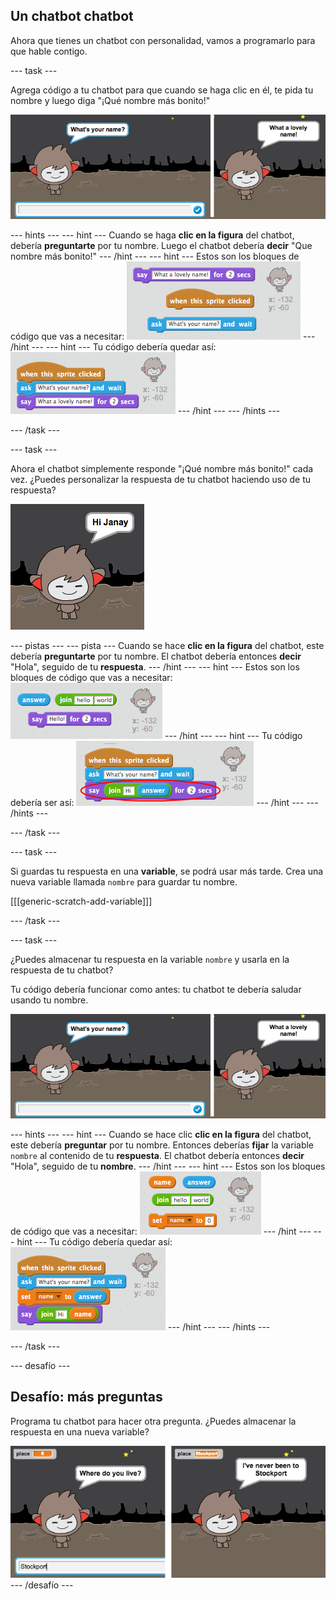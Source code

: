 ## Un chatbot chatbot

Ahora que tienes un chatbot con personalidad, vamos a programarlo para que hable contigo.

\--- task \---

Agrega código a tu chatbot para que cuando se haga clic en él, te pida tu nombre y luego diga "¡Qué nombre más bonito!"

![Comprobando una respuesta del chatbot](images/chatbot-ask-test.png)

\--- hints \--- \--- hint \--- Cuando se haga **clic en la figura** del chatbot, debería **preguntarte** por tu nombre. Luego el chatbot debería **decir** "Que nombre más bonito!" \--- /hint \--- \--- hint \--- Estos son los bloques de código que vas a necesitar: ![Blocks for a ChatBot reply](images/chatbot-ask-blocks.png) \--- /hint \--- \--- hint \--- Tu código debería quedar así: ![Code for a ChatBot reply](images/chatbot-ask-code.png) \--- /hint \--- \--- /hints \---

\--- /task \---

\--- task \---

Ahora el chatbot simplemente responde "¡Qué nombre más bonito!" cada vez. ¿Puedes personalizar la respuesta de tu chatbot haciendo uso de tu respuesta?

![Comprobando una respuesta personalizada](images/chatbot-answer-test.png)

\--- pistas \--- \--- pista \--- Cuando se hace **clic en la figura** del chatbot, este debería **preguntarte** por tu nombre. El chatbot debería entonces **decir** "Hola", seguido de tu **respuesta**. \--- /hint \--- \--- hint \--- Estos son los bloques de código que vas a necesitar: ![Blocks for a personalised reply](images/chatbot-answer-blocks.png) \--- /hint \--- \--- hint \--- Tu código debería ser así: ![Code for a personalised reply](images/chatbot-answer-code.png) \--- /hint \--- \--- /hints \---

\--- /task \---

\--- task \---

Si guardas tu respuesta en una **variable**, se podrá usar más tarde. Crea una nueva variable llamada `nombre` para guardar tu nombre.

[[[generic-scratch-add-variable]]]

\--- /task \---

\--- task \---

¿Puedes almacenar tu respuesta en la variable `nombre` y usarla en la respuesta de tu chatbot?

Tu código debería funcionar como antes: tu chatbot te debería saludar usando tu nombre.

![Comprobando la variable 'nombre'](images/chatbot-ask-test.png)

\--- hints \--- \--- hint \--- Cuando se hace clic **clic en la figura** del chatbot, este debería **preguntar** por tu nombre. Entonces deberías **fijar** la variable `nombre` al contenido de tu **respuesta**. El chatbot debería entonces **decir** "Hola", seguido de tu **nombre**. \--- /hint \--- \--- hint \--- Estos son los bloques de código que vas a necesitar: ![Blocks for a 'name' variable](images/chatbot-variable-blocks.png) \--- /hint \--- \--- hint \--- Tu código debería quedar así: ![Code for a 'name' variable](images/chatbot-variable-code.png) \--- /hint \--- \--- /hints \---

\--- /task \---

\--- desafío \---

## Desafío: más preguntas

Programa tu chatbot para hacer otra pregunta. ¿Puedes almacenar la respuesta en una nueva variable?

![Más preguntas](images/chatbot-question.png) \--- /desafío \---